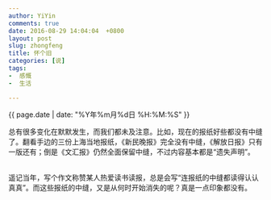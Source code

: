 ```yaml
---
author: YiYin
comments: true
date: 2016-08-29 14:04:04  +0800
layout: post
slug: zhongfeng
title: 怀个旧
categories: [说]
tags:
-  感慨
-  生活

---
```

<div class="saying">
<div class="timestamp">{{ page.date | date: "%Y年%m月%d日 %H:%M:%S" }}</div>

总有很多变化在默默发生，而我们都未及注意。比如，现在的报纸好些都没有中缝了。翻看手边的三份上海当地报纸，《新民晚报》完全没有中缝，《解放日报》只有一版还有；倒是《文汇报》仍然全面保留中缝，不过内容基本都是“遗失声明”。<br><br>

遥记当年，写个作文称赞某人热爱读书读报，总是会写“连报纸的中缝都读得认认真真”。而这些报纸的中缝，又是从何时开始消失的呢？真是一点印象都没有。

</div>